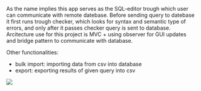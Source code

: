 As the name implies this app serves as the SQL-editor trough which user can communicate with remote datebase. Before sending query to datebase it first runs trough checker, which looks for syntax and semantic type of errors, and only after it passes checker query is sent to database. Arcitecture use for this project is MVC + using observer for GUI updates and bridge pattern to communicate with database.

Other functionalities:
- bulk import: importing data from csv into database
- export: exporting results of given query into csv


<img align="center" src="https://user-images.githubusercontent.com/92781927/170845837-1173de98-e7fa-4d2d-9af5-ec4ee9e3c827.png">
